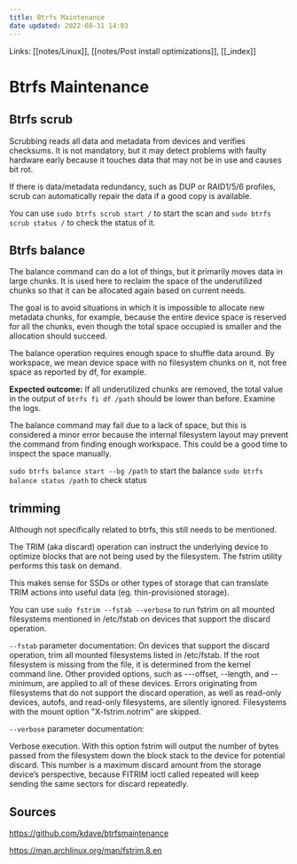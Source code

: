 ```yaml
---
title: Btrfs Maintenance
date updated: 2022-08-31 14:03
---
```


Links: [[notes/Linux]], [[notes/Post install optimizations]], [[_index]]

# Btrfs Maintenance

## Btrfs scrub

Scrubbing reads all data and metadata from devices and verifies checksums. It is not mandatory, but it may detect problems with faulty hardware early because it touches data that may not be in use and causes bit rot.

If there is data/metadata redundancy, such as DUP or RAID1/5/6 profiles, scrub can automatically repair the data if a good copy is available.

You can use `sudo btrfs scrub start /` to start the scan and `sudo btrfs scrub status /` to check the status of it.

## Btrfs balance

The balance command can do a lot of things, but it primarily moves data in large chunks. It is used here to reclaim the space of the underutilized chunks so that it can be allocated again based on current needs.

The goal is to avoid situations in which it is impossible to allocate new metadata chunks, for example, because the entire device space is reserved for all the chunks, even though the total space occupied is smaller and the allocation should succeed.

The balance operation requires enough space to shuffle data around. By workspace, we mean device space with no filesystem chunks on it, not free space as reported by df, for example.

**Expected outcome:** If all underutilized chunks are removed, the total value in the output of `btrfs fi df /path` should be lower than before. Examine the logs.

The balance command may fail due to a lack of space, but this is considered a minor error because the internal filesystem layout may prevent the command from finding enough workspace. This could be a good time to inspect the space manually.

`sudo btrfs balance start --bg /path` to start the balance
`sudo btrfs balance status /path` to check status

## trimming

Although not specifically related to btrfs, this still needs to be mentioned.

The TRIM (aka discard) operation can instruct the underlying device to optimize blocks that are not being used by the filesystem. The fstrim utility performs this task on demand.

This makes sense for SSDs or other types of storage that can translate TRIM actions into useful data (eg. thin-provisioned storage).

You can use `sudo fstrim --fstab --verbose` to run fstrim on all mounted filesystems mentioned in /etc/fstab on devices that support the discard operation.

`--fstab` parameter documentation:
On devices that support the discard operation, trim all mounted filesystems listed in /etc/fstab. If the root filesystem is missing from the file, it is determined from the kernel command line. Other provided options, such as ---offset, --length, and --minimum, are applied to all of these devices. Errors originating from filesystems that do not support the discard operation, as well as read-only devices, autofs, and read-only filesystems, are silently ignored. Filesystems with the mount option "X-fstrim.notrim" are skipped.

`--verbose` parameter documentation:

Verbose execution. With this option fstrim will output the number of bytes passed from the filesystem down the block stack to the device for potential discard. This number is a maximum discard amount from the storage device’s perspective, because FITRIM ioctl called repeated will keep sending the same sectors for discard repeatedly.

## Sources

<https://github.com/kdave/btrfsmaintenance>

<https://man.archlinux.org/man/fstrim.8.en>
